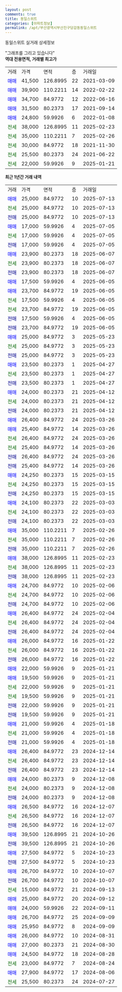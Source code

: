 ```yaml
---
layout: post
comments: true
title: 동일스위트
categories: [아파트정보]
permalink: /apt/부산광역시부산진구당감동동일스위트
---
```


동일스위트 실거래 상세정보

<script type="text/javascript">
  google.charts.load('current', {'packages':['line', 'corechart']});
  google.charts.setOnLoadCallback(drawChart);

  function drawChart() {
    var data = new google.visualization.DataTable();
    data.addColumn('date', '거래일');
    data.addColumn('number', "매매");
    data.addColumn('number', "전세");
    data.addColumn('number', "전매");

    data.addRows([[new Date(Date.parse("2025-07-13")), 25000, null, null], [new Date(Date.parse("2025-07-13")), null, 25000, null], [new Date(Date.parse("2025-07-13")), null, null, 25000], [new Date(Date.parse("2025-07-05")), 17000, null, null], [new Date(Date.parse("2025-07-05")), null, 17000, null], [new Date(Date.parse("2025-07-05")), null, null, 17000], [new Date(Date.parse("2025-06-07")), 23900, null, null], [new Date(Date.parse("2025-06-07")), null, 23900, null], [new Date(Date.parse("2025-06-07")), null, null, 23900], [new Date(Date.parse("2025-06-05")), 17500, null, null], [new Date(Date.parse("2025-06-05")), 23700, null, null], [new Date(Date.parse("2025-06-05")), null, 17500, null], [new Date(Date.parse("2025-06-05")), null, 23700, null], [new Date(Date.parse("2025-06-05")), null, null, 17500], [new Date(Date.parse("2025-06-05")), null, null, 23700], [new Date(Date.parse("2025-05-23")), 25000, null, null], [new Date(Date.parse("2025-05-23")), null, 25000, null], [new Date(Date.parse("2025-05-23")), null, null, 25000], [new Date(Date.parse("2025-04-27")), 23500, null, null], [new Date(Date.parse("2025-04-27")), null, 23500, null], [new Date(Date.parse("2025-04-27")), null, null, 23500], [new Date(Date.parse("2025-04-12")), 24000, null, null], [new Date(Date.parse("2025-04-12")), null, 24000, null], [new Date(Date.parse("2025-04-12")), null, null, 24000], [new Date(Date.parse("2025-03-26")), 26400, null, null], [new Date(Date.parse("2025-03-26")), 25400, null, null], [new Date(Date.parse("2025-03-26")), null, 26400, null], [new Date(Date.parse("2025-03-26")), null, 25400, null], [new Date(Date.parse("2025-03-26")), null, null, 26400], [new Date(Date.parse("2025-03-26")), null, null, 25400], [new Date(Date.parse("2025-03-15")), 24250, null, null], [new Date(Date.parse("2025-03-15")), null, 24250, null], [new Date(Date.parse("2025-03-15")), null, null, 24250], [new Date(Date.parse("2025-03-03")), 24100, null, null], [new Date(Date.parse("2025-03-03")), null, 24100, null], [new Date(Date.parse("2025-03-03")), null, null, 24100], [new Date(Date.parse("2025-02-26")), 35000, null, null], [new Date(Date.parse("2025-02-26")), null, 35000, null], [new Date(Date.parse("2025-02-26")), null, null, 35000], [new Date(Date.parse("2025-02-23")), 38000, null, null], [new Date(Date.parse("2025-02-23")), null, 38000, null], [new Date(Date.parse("2025-02-23")), null, null, 38000], [new Date(Date.parse("2025-02-06")), 24700, null, null], [new Date(Date.parse("2025-02-06")), null, 24700, null], [new Date(Date.parse("2025-02-06")), null, null, 24700], [new Date(Date.parse("2025-02-04")), 26400, null, null], [new Date(Date.parse("2025-02-04")), null, 26400, null], [new Date(Date.parse("2025-02-04")), null, null, 26400], [new Date(Date.parse("2025-01-22")), 26000, null, null], [new Date(Date.parse("2025-01-22")), null, 26000, null], [new Date(Date.parse("2025-01-22")), null, null, 26000], [new Date(Date.parse("2025-01-21")), 22000, null, null], [new Date(Date.parse("2025-01-21")), 19500, null, null], [new Date(Date.parse("2025-01-21")), null, 22000, null], [new Date(Date.parse("2025-01-21")), null, 19500, null], [new Date(Date.parse("2025-01-21")), null, null, 22000], [new Date(Date.parse("2025-01-21")), null, null, 19500], [new Date(Date.parse("2025-01-18")), 21000, null, null], [new Date(Date.parse("2025-01-18")), null, 21000, null], [new Date(Date.parse("2025-01-18")), null, null, 21000], [new Date(Date.parse("2024-12-14")), 26400, null, null], [new Date(Date.parse("2024-12-14")), null, 26400, null], [new Date(Date.parse("2024-12-14")), null, null, 26400], [new Date(Date.parse("2024-12-08")), 24000, null, null], [new Date(Date.parse("2024-12-08")), null, 24000, null], [new Date(Date.parse("2024-12-08")), null, null, 24000], [new Date(Date.parse("2024-12-07")), 26500, null, null], [new Date(Date.parse("2024-12-07")), null, 26500, null], [new Date(Date.parse("2024-12-07")), null, null, 26500], [new Date(Date.parse("2024-10-26")), 39500, null, null], [new Date(Date.parse("2024-10-26")), null, null, 39500], [new Date(Date.parse("2024-10-23")), 27500, null, null], [new Date(Date.parse("2024-10-23")), null, null, 27500], [new Date(Date.parse("2024-10-07")), 26700, null, null], [new Date(Date.parse("2024-10-07")), null, null, 26700], [new Date(Date.parse("2024-09-13")), null, 15000, null], [new Date(Date.parse("2024-09-12")), 25000, null, null], [new Date(Date.parse("2024-09-11")), 24000, null, null], [new Date(Date.parse("2024-09-09")), 26700, null, null], [new Date(Date.parse("2024-09-09")), 25950, null, null], [new Date(Date.parse("2024-08-31")), 26000, null, null], [new Date(Date.parse("2024-08-30")), 27000, null, null], [new Date(Date.parse("2024-08-28")), 24500, null, null], [new Date(Date.parse("2024-08-24")), null, 23000, null], [new Date(Date.parse("2024-08-06")), 27900, null, null], [new Date(Date.parse("2024-07-27")), null, 25500, null]]);

    var options = {
      hAxis: {
        format: 'yyyy/MM/dd'
      },    
      lineWidth: 0,
      pointsVisible: true,    
      title: '최근 1년간 유형별 실거래가 분포',
      legend: { position: 'bottom' }
    };

    var formatter = new google.visualization.NumberFormat({pattern:'###,###'} );
    formatter.format(data, 1);
    formatter.format(data, 2);
    
    setTimeout(function() {
        var chart = new google.visualization.LineChart(document.getElementById('columnchart_material'));
        chart.draw(data, (options));
        document.getElementById('loading').style.display = 'none';
    }, 200);
  }
</script>


<div id="loading" style="z-index:20; display: block; margin-left: 0px">"그래프를 그리고 있습니다"</div>
<div id="columnchart_material" style="width: 95%; margin-left: 0px; display: block"></div>
<!-- contents start -->
<b>역대 전용면적, 거래별 최고가</b>
<table class="sortable">
    <tr>
      <td>거래</td>
      <td>가격</td>
      <td>면적</td>
      <td>층</td>
      <td>거래일</td>
    </tr>
        <tr>
          <td><a style="color: blue">매매</a></td>
          <td>41,500</td>
          <td>126.8995</td>
          <td>22</td>
          <td>2021-03-09</td>
        </tr>            <tr>
          <td><a style="color: blue">매매</a></td>
          <td>39,900</td>
          <td>110.2211</td>
          <td>14</td>
          <td>2022-02-22</td>
        </tr>            <tr>
          <td><a style="color: blue">매매</a></td>
          <td>34,700</td>
          <td>84.9772</td>
          <td>12</td>
          <td>2022-06-16</td>
        </tr>            <tr>
          <td><a style="color: blue">매매</a></td>
          <td>31,500</td>
          <td>80.2373</td>
          <td>17</td>
          <td>2021-09-14</td>
        </tr>            <tr>
          <td><a style="color: blue">매매</a></td>
          <td>24,800</td>
          <td>59.9926</td>
          <td>6</td>
          <td>2022-01-08</td>
        </tr>        
        <tr>
              <td><a style="color: darkgreen">전세</a></td>
              <td>38,000</td>
              <td>126.8995</td>
              <td>11</td>
              <td>2025-02-23</td>
            </tr>            <tr>
              <td><a style="color: darkgreen">전세</a></td>
              <td>35,000</td>
              <td>110.2211</td>
              <td>7</td>
              <td>2025-02-26</td>
            </tr>            <tr>
              <td><a style="color: darkgreen">전세</a></td>
              <td>30,000</td>
              <td>84.9772</td>
              <td>18</td>
              <td>2021-11-30</td>
            </tr>            <tr>
              <td><a style="color: darkgreen">전세</a></td>
              <td>25,500</td>
              <td>80.2373</td>
              <td>24</td>
              <td>2021-06-22</td>
            </tr>            <tr>
              <td><a style="color: darkgreen">전세</a></td>
              <td>22,000</td>
              <td>59.9926</td>
              <td>9</td>
              <td>2025-01-21</td>
            </tr>        
    
</table>

<b>최근 1년간 거래 내역</b>

<table class="sortable">
    <tr>
      <td>거래</td>
      <td>가격</td>
      <td>면적</td>
      <td>층</td>
      <td>거래일</td>
    </tr>
    <tr>
      <td><a style="color: blue">매매</a></td>
      <td>25,000</td>
      <td>84.9772</td>
      <td>10</td>
      <td>2025-07-13</td>
    </tr>          <tr>
      <td><a style="color: darkgreen">전세</a></td>
      <td>25,000</td>
      <td>84.9772</td>
      <td>10</td>
      <td>2025-07-13</td>
    </tr>          <tr>
      <td><a style="color: darkblue">전매</a></td>
      <td>25,000</td>
      <td>84.9772</td>
      <td>10</td>
      <td>2025-07-13</td>
    </tr>          <tr>
      <td><a style="color: blue">매매</a></td>
      <td>17,000</td>
      <td>59.9926</td>
      <td>4</td>
      <td>2025-07-05</td>
    </tr>          <tr>
      <td><a style="color: darkgreen">전세</a></td>
      <td>17,000</td>
      <td>59.9926</td>
      <td>4</td>
      <td>2025-07-05</td>
    </tr>          <tr>
      <td><a style="color: darkblue">전매</a></td>
      <td>17,000</td>
      <td>59.9926</td>
      <td>4</td>
      <td>2025-07-05</td>
    </tr>          <tr>
      <td><a style="color: blue">매매</a></td>
      <td>23,900</td>
      <td>80.2373</td>
      <td>18</td>
      <td>2025-06-07</td>
    </tr>          <tr>
      <td><a style="color: darkgreen">전세</a></td>
      <td>23,900</td>
      <td>80.2373</td>
      <td>18</td>
      <td>2025-06-07</td>
    </tr>          <tr>
      <td><a style="color: darkblue">전매</a></td>
      <td>23,900</td>
      <td>80.2373</td>
      <td>18</td>
      <td>2025-06-07</td>
    </tr>          <tr>
      <td><a style="color: blue">매매</a></td>
      <td>17,500</td>
      <td>59.9926</td>
      <td>4</td>
      <td>2025-06-05</td>
    </tr>          <tr>
      <td><a style="color: blue">매매</a></td>
      <td>23,700</td>
      <td>84.9772</td>
      <td>19</td>
      <td>2025-06-05</td>
    </tr>          <tr>
      <td><a style="color: darkgreen">전세</a></td>
      <td>17,500</td>
      <td>59.9926</td>
      <td>4</td>
      <td>2025-06-05</td>
    </tr>          <tr>
      <td><a style="color: darkgreen">전세</a></td>
      <td>23,700</td>
      <td>84.9772</td>
      <td>19</td>
      <td>2025-06-05</td>
    </tr>          <tr>
      <td><a style="color: darkblue">전매</a></td>
      <td>17,500</td>
      <td>59.9926</td>
      <td>4</td>
      <td>2025-06-05</td>
    </tr>          <tr>
      <td><a style="color: darkblue">전매</a></td>
      <td>23,700</td>
      <td>84.9772</td>
      <td>19</td>
      <td>2025-06-05</td>
    </tr>          <tr>
      <td><a style="color: blue">매매</a></td>
      <td>25,000</td>
      <td>84.9772</td>
      <td>3</td>
      <td>2025-05-23</td>
    </tr>          <tr>
      <td><a style="color: darkgreen">전세</a></td>
      <td>25,000</td>
      <td>84.9772</td>
      <td>3</td>
      <td>2025-05-23</td>
    </tr>          <tr>
      <td><a style="color: darkblue">전매</a></td>
      <td>25,000</td>
      <td>84.9772</td>
      <td>3</td>
      <td>2025-05-23</td>
    </tr>          <tr>
      <td><a style="color: blue">매매</a></td>
      <td>23,500</td>
      <td>80.2373</td>
      <td>1</td>
      <td>2025-04-27</td>
    </tr>          <tr>
      <td><a style="color: darkgreen">전세</a></td>
      <td>23,500</td>
      <td>80.2373</td>
      <td>1</td>
      <td>2025-04-27</td>
    </tr>          <tr>
      <td><a style="color: darkblue">전매</a></td>
      <td>23,500</td>
      <td>80.2373</td>
      <td>1</td>
      <td>2025-04-27</td>
    </tr>          <tr>
      <td><a style="color: blue">매매</a></td>
      <td>24,000</td>
      <td>80.2373</td>
      <td>21</td>
      <td>2025-04-12</td>
    </tr>          <tr>
      <td><a style="color: darkgreen">전세</a></td>
      <td>24,000</td>
      <td>80.2373</td>
      <td>21</td>
      <td>2025-04-12</td>
    </tr>          <tr>
      <td><a style="color: darkblue">전매</a></td>
      <td>24,000</td>
      <td>80.2373</td>
      <td>21</td>
      <td>2025-04-12</td>
    </tr>          <tr>
      <td><a style="color: blue">매매</a></td>
      <td>26,400</td>
      <td>84.9772</td>
      <td>24</td>
      <td>2025-03-26</td>
    </tr>          <tr>
      <td><a style="color: blue">매매</a></td>
      <td>25,400</td>
      <td>84.9772</td>
      <td>14</td>
      <td>2025-03-26</td>
    </tr>          <tr>
      <td><a style="color: darkgreen">전세</a></td>
      <td>26,400</td>
      <td>84.9772</td>
      <td>24</td>
      <td>2025-03-26</td>
    </tr>          <tr>
      <td><a style="color: darkgreen">전세</a></td>
      <td>25,400</td>
      <td>84.9772</td>
      <td>14</td>
      <td>2025-03-26</td>
    </tr>          <tr>
      <td><a style="color: darkblue">전매</a></td>
      <td>26,400</td>
      <td>84.9772</td>
      <td>24</td>
      <td>2025-03-26</td>
    </tr>          <tr>
      <td><a style="color: darkblue">전매</a></td>
      <td>25,400</td>
      <td>84.9772</td>
      <td>14</td>
      <td>2025-03-26</td>
    </tr>          <tr>
      <td><a style="color: blue">매매</a></td>
      <td>24,250</td>
      <td>80.2373</td>
      <td>15</td>
      <td>2025-03-15</td>
    </tr>          <tr>
      <td><a style="color: darkgreen">전세</a></td>
      <td>24,250</td>
      <td>80.2373</td>
      <td>15</td>
      <td>2025-03-15</td>
    </tr>          <tr>
      <td><a style="color: darkblue">전매</a></td>
      <td>24,250</td>
      <td>80.2373</td>
      <td>15</td>
      <td>2025-03-15</td>
    </tr>          <tr>
      <td><a style="color: blue">매매</a></td>
      <td>24,100</td>
      <td>80.2373</td>
      <td>22</td>
      <td>2025-03-03</td>
    </tr>          <tr>
      <td><a style="color: darkgreen">전세</a></td>
      <td>24,100</td>
      <td>80.2373</td>
      <td>22</td>
      <td>2025-03-03</td>
    </tr>          <tr>
      <td><a style="color: darkblue">전매</a></td>
      <td>24,100</td>
      <td>80.2373</td>
      <td>22</td>
      <td>2025-03-03</td>
    </tr>          <tr>
      <td><a style="color: blue">매매</a></td>
      <td>35,000</td>
      <td>110.2211</td>
      <td>7</td>
      <td>2025-02-26</td>
    </tr>          <tr>
      <td><a style="color: darkgreen">전세</a></td>
      <td>35,000</td>
      <td>110.2211</td>
      <td>7</td>
      <td>2025-02-26</td>
    </tr>          <tr>
      <td><a style="color: darkblue">전매</a></td>
      <td>35,000</td>
      <td>110.2211</td>
      <td>7</td>
      <td>2025-02-26</td>
    </tr>          <tr>
      <td><a style="color: blue">매매</a></td>
      <td>38,000</td>
      <td>126.8995</td>
      <td>11</td>
      <td>2025-02-23</td>
    </tr>          <tr>
      <td><a style="color: darkgreen">전세</a></td>
      <td>38,000</td>
      <td>126.8995</td>
      <td>11</td>
      <td>2025-02-23</td>
    </tr>          <tr>
      <td><a style="color: darkblue">전매</a></td>
      <td>38,000</td>
      <td>126.8995</td>
      <td>11</td>
      <td>2025-02-23</td>
    </tr>          <tr>
      <td><a style="color: blue">매매</a></td>
      <td>24,700</td>
      <td>84.9772</td>
      <td>10</td>
      <td>2025-02-06</td>
    </tr>          <tr>
      <td><a style="color: darkgreen">전세</a></td>
      <td>24,700</td>
      <td>84.9772</td>
      <td>10</td>
      <td>2025-02-06</td>
    </tr>          <tr>
      <td><a style="color: darkblue">전매</a></td>
      <td>24,700</td>
      <td>84.9772</td>
      <td>10</td>
      <td>2025-02-06</td>
    </tr>          <tr>
      <td><a style="color: blue">매매</a></td>
      <td>26,400</td>
      <td>84.9772</td>
      <td>24</td>
      <td>2025-02-04</td>
    </tr>          <tr>
      <td><a style="color: darkgreen">전세</a></td>
      <td>26,400</td>
      <td>84.9772</td>
      <td>24</td>
      <td>2025-02-04</td>
    </tr>          <tr>
      <td><a style="color: darkblue">전매</a></td>
      <td>26,400</td>
      <td>84.9772</td>
      <td>24</td>
      <td>2025-02-04</td>
    </tr>          <tr>
      <td><a style="color: blue">매매</a></td>
      <td>26,000</td>
      <td>84.9772</td>
      <td>16</td>
      <td>2025-01-22</td>
    </tr>          <tr>
      <td><a style="color: darkgreen">전세</a></td>
      <td>26,000</td>
      <td>84.9772</td>
      <td>16</td>
      <td>2025-01-22</td>
    </tr>          <tr>
      <td><a style="color: darkblue">전매</a></td>
      <td>26,000</td>
      <td>84.9772</td>
      <td>16</td>
      <td>2025-01-22</td>
    </tr>          <tr>
      <td><a style="color: blue">매매</a></td>
      <td>22,000</td>
      <td>59.9926</td>
      <td>9</td>
      <td>2025-01-21</td>
    </tr>          <tr>
      <td><a style="color: blue">매매</a></td>
      <td>19,500</td>
      <td>59.9926</td>
      <td>9</td>
      <td>2025-01-21</td>
    </tr>          <tr>
      <td><a style="color: darkgreen">전세</a></td>
      <td>22,000</td>
      <td>59.9926</td>
      <td>9</td>
      <td>2025-01-21</td>
    </tr>          <tr>
      <td><a style="color: darkgreen">전세</a></td>
      <td>19,500</td>
      <td>59.9926</td>
      <td>9</td>
      <td>2025-01-21</td>
    </tr>          <tr>
      <td><a style="color: darkblue">전매</a></td>
      <td>22,000</td>
      <td>59.9926</td>
      <td>9</td>
      <td>2025-01-21</td>
    </tr>          <tr>
      <td><a style="color: darkblue">전매</a></td>
      <td>19,500</td>
      <td>59.9926</td>
      <td>9</td>
      <td>2025-01-21</td>
    </tr>          <tr>
      <td><a style="color: blue">매매</a></td>
      <td>21,000</td>
      <td>59.9926</td>
      <td>4</td>
      <td>2025-01-18</td>
    </tr>          <tr>
      <td><a style="color: darkgreen">전세</a></td>
      <td>21,000</td>
      <td>59.9926</td>
      <td>4</td>
      <td>2025-01-18</td>
    </tr>          <tr>
      <td><a style="color: darkblue">전매</a></td>
      <td>21,000</td>
      <td>59.9926</td>
      <td>4</td>
      <td>2025-01-18</td>
    </tr>          <tr>
      <td><a style="color: blue">매매</a></td>
      <td>26,400</td>
      <td>84.9772</td>
      <td>23</td>
      <td>2024-12-14</td>
    </tr>          <tr>
      <td><a style="color: darkgreen">전세</a></td>
      <td>26,400</td>
      <td>84.9772</td>
      <td>23</td>
      <td>2024-12-14</td>
    </tr>          <tr>
      <td><a style="color: darkblue">전매</a></td>
      <td>26,400</td>
      <td>84.9772</td>
      <td>23</td>
      <td>2024-12-14</td>
    </tr>          <tr>
      <td><a style="color: blue">매매</a></td>
      <td>24,000</td>
      <td>80.2373</td>
      <td>9</td>
      <td>2024-12-08</td>
    </tr>          <tr>
      <td><a style="color: darkgreen">전세</a></td>
      <td>24,000</td>
      <td>80.2373</td>
      <td>9</td>
      <td>2024-12-08</td>
    </tr>          <tr>
      <td><a style="color: darkblue">전매</a></td>
      <td>24,000</td>
      <td>80.2373</td>
      <td>9</td>
      <td>2024-12-08</td>
    </tr>          <tr>
      <td><a style="color: blue">매매</a></td>
      <td>26,500</td>
      <td>84.9772</td>
      <td>16</td>
      <td>2024-12-07</td>
    </tr>          <tr>
      <td><a style="color: darkgreen">전세</a></td>
      <td>26,500</td>
      <td>84.9772</td>
      <td>16</td>
      <td>2024-12-07</td>
    </tr>          <tr>
      <td><a style="color: darkblue">전매</a></td>
      <td>26,500</td>
      <td>84.9772</td>
      <td>16</td>
      <td>2024-12-07</td>
    </tr>          <tr>
      <td><a style="color: blue">매매</a></td>
      <td>39,500</td>
      <td>126.8995</td>
      <td>21</td>
      <td>2024-10-26</td>
    </tr>          <tr>
      <td><a style="color: darkblue">전매</a></td>
      <td>39,500</td>
      <td>126.8995</td>
      <td>21</td>
      <td>2024-10-26</td>
    </tr>          <tr>
      <td><a style="color: blue">매매</a></td>
      <td>27,500</td>
      <td>84.9772</td>
      <td>5</td>
      <td>2024-10-23</td>
    </tr>          <tr>
      <td><a style="color: darkblue">전매</a></td>
      <td>27,500</td>
      <td>84.9772</td>
      <td>5</td>
      <td>2024-10-23</td>
    </tr>          <tr>
      <td><a style="color: blue">매매</a></td>
      <td>26,700</td>
      <td>84.9772</td>
      <td>10</td>
      <td>2024-10-07</td>
    </tr>          <tr>
      <td><a style="color: darkblue">전매</a></td>
      <td>26,700</td>
      <td>84.9772</td>
      <td>10</td>
      <td>2024-10-07</td>
    </tr>          <tr>
      <td><a style="color: darkgreen">전세</a></td>
      <td>15,000</td>
      <td>84.9772</td>
      <td>21</td>
      <td>2024-09-13</td>
    </tr>          <tr>
      <td><a style="color: blue">매매</a></td>
      <td>25,000</td>
      <td>84.9772</td>
      <td>20</td>
      <td>2024-09-12</td>
    </tr>          <tr>
      <td><a style="color: blue">매매</a></td>
      <td>24,000</td>
      <td>59.9926</td>
      <td>22</td>
      <td>2024-09-11</td>
    </tr>          <tr>
      <td><a style="color: blue">매매</a></td>
      <td>26,700</td>
      <td>84.9772</td>
      <td>25</td>
      <td>2024-09-09</td>
    </tr>          <tr>
      <td><a style="color: blue">매매</a></td>
      <td>25,950</td>
      <td>84.9772</td>
      <td>8</td>
      <td>2024-09-09</td>
    </tr>          <tr>
      <td><a style="color: blue">매매</a></td>
      <td>26,000</td>
      <td>84.9772</td>
      <td>10</td>
      <td>2024-08-31</td>
    </tr>          <tr>
      <td><a style="color: blue">매매</a></td>
      <td>27,000</td>
      <td>80.2373</td>
      <td>21</td>
      <td>2024-08-30</td>
    </tr>          <tr>
      <td><a style="color: blue">매매</a></td>
      <td>24,500</td>
      <td>84.9772</td>
      <td>18</td>
      <td>2024-08-28</td>
    </tr>          <tr>
      <td><a style="color: darkgreen">전세</a></td>
      <td>23,000</td>
      <td>84.9772</td>
      <td>7</td>
      <td>2024-08-24</td>
    </tr>          <tr>
      <td><a style="color: blue">매매</a></td>
      <td>27,900</td>
      <td>84.9772</td>
      <td>17</td>
      <td>2024-08-06</td>
    </tr>          <tr>
      <td><a style="color: darkgreen">전세</a></td>
      <td>25,500</td>
      <td>80.2373</td>
      <td>24</td>
      <td>2024-07-27</td>
    </tr>      </table>
<!-- contents end -->    

